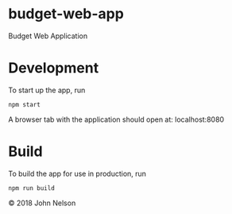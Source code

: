 # budget-web-app
Budget Web Application

# Development

To start up the app, run
```
npm start
```

A browser tab with the application should open at: localhost:8080

# Build

To build the app for use in production, run
```
npm run build
```

© 2018 John Nelson
